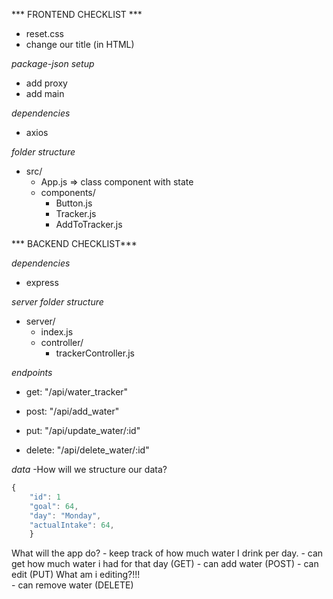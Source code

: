 *** FRONTEND CHECKLIST ***

 - reset.css
 - change our title (in HTML)

*package-json setup*
 - add proxy
 - add main

*dependencies*
 - axios

*folder structure*
- src/
    - App.js => class component with state
    - components/
        - Button.js
        - Tracker.js
        - AddToTracker.js


*** BACKEND CHECKLIST***

*dependencies*
 - express

*server folder structure*
 - server/
    - index.js
    - controller/
        - trackerController.js

*endpoints*
 - get: 
    "/api/water_tracker"

 - post: 
    "/api/add_water"

 - put: 
    "/api/update_water/:id"

 - delete: 
    "/api/delete_water/:id"

*data*
 -How will we structure our data?
 ```js
 {
     "id": 1
     "goal": 64, 
     "day": "Monday", 
     "actualIntake": 64, 
     }
```

What will the app do? 
    - keep track of how much water I drink per day. 
        - can get how much water i had for that day (GET)
        - can add water (POST)
                - can edit  (PUT) What am i editing?!!!  
        - can remove water (DELETE)

